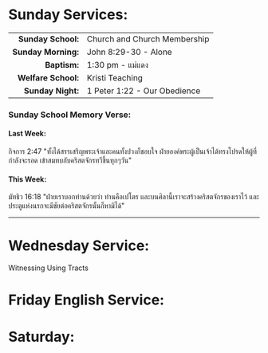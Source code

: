 # Sunday Services:

| | |
| --:|:-- |
| **Sunday School:**  |	Church and Church Membership
| **Sunday Morning:** |	John 8:29-30 - Alone
| **Baptism:**        | 1:30 pm - แม่แดง
| **Welfare School:** |	Kristi Teaching
| **Sunday Night:**   | 1 Peter 1:22 - Our Obedience

### Sunday School Memory Verse:
#### Last Week: 

กิจการ 2:47 "ทั้งได้สรรเสริญพระเจ้าและคนทั้งปวงก็ชอบใจ ฝ่ายองค์พระผู้เป็นเจ้าได้ทรงโปรดให้ผู้ที่กำลังจะรอด เข้าสมทบกับคริสตจักรทวีขึ้นทุกๆวัน"

#### This Week:

มัทธิว 16:18 "ฝ่ายเราบอกท่านด้วยว่า ท่านคือเปโตร และบนศิลานี้เราจะสร้างคริสตจักรของเราไว้ และประตูแห่งนรกจะมีชัยต่อคริสตจักรนั้นก็หามิได้"

---
# Wednesday Service:

Witnessing Using Tracts

# Friday English Service:


# Saturday:
